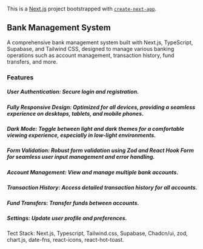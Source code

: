 This is a [Next.js](https://nextjs.org/) project bootstrapped with [`create-next-app`](https://github.com/vercel/next.js/tree/canary/packages/create-next-app).

## Bank Management System
A comprehensive bank management system built with Next.js, TypeScript, Supabase, and Tailwind CSS, designed to manage various banking operations such as account management, transaction history, fund transfers, and more.

### Features
##### User Authentication: Secure login and registration.
##### Fully Responsive Design: Optimized for all devices, providing a seamless experience on desktops, tablets, and mobile phones.
##### Dark Mode: Toggle between light and dark themes for a comfortable viewing experience, especially in low-light environments.
##### Form Validation: Robust form validation using Zod and React Hook Form for seamless user input management and error handling.
##### Account Management: View and manage multiple bank accounts.
##### Transaction History: Access detailed transaction history for all accounts.
##### Fund Transfers: Transfer funds between accounts.
##### Settings: Update user profile and preferences.


Tect Stack: Next.js, Typescript, Tailwind.css, Supabase, Chadcn/ui, zod, chart.js, date-fns, react-icons, react-hot-toast.
